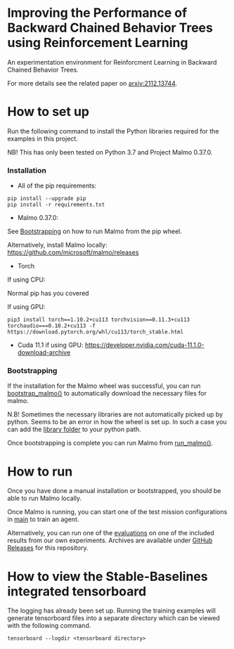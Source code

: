 # Improving the Performance of Backward Chained Behavior Trees using Reinforcement Learning

An experimentation environment for Reinforcment Learning in Backward Chained Behavior Trees.

For more details see the related paper on [arxiv:2112.13744](https://arxiv.org/abs/2112.13744).

# How to set up
Run the following command to install the Python libraries required for the examples in this project.

NB! This has only been tested on Python 3.7 and Project Malmo 0.37.0.

### Installation

- All of the pip requirements:
```
pip install --upgrade pip
pip install -r requirements.txt
```
- Malmo 0.37.0:

See [Bootstrapping](#bootstrapping) on how to run Malmo from the pip wheel.

Alternatively, install Malmo locally:
https://github.com/microsoft/malmo/releases

- Torch

If using CPU:

Normal pip has you covered

If using GPU:
```
pip3 install torch==1.10.2+cu113 torchvision==0.11.3+cu113 torchaudio===0.10.2+cu113 -f https://download.pytorch.org/whl/cu113/torch_stable.html
```

- Cuda 11.1 if using GPU:
https://developer.nvidia.com/cuda-11.1.0-download-archive

### Bootstrapping

If the installation for the Malmo wheel was successful, you can run [bootstrap_malmo()](https://github.com/martkartasev/BTBackchainingRL/blob/0ffacf839f9e8bd1c7217bc75bea5c3e0523d79c/malmo_bootstrap.py#L6) to automatically download the necessary files for malmo.

N.B! Sometimes the necessary libraries are not automatically picked up by python. Seems to be an error in how the wheel is set up. In such a case you can add the [library folder](https://github.com/martkartasev/BTBackchainingRL/tree/master/malmolibrary) to your python path.

Once bootstrapping is complete you can run Malmo from [run_malmo()](https://github.com/martkartasev/BTBackchainingRL/blob/0ffacf839f9e8bd1c7217bc75bea5c3e0523d79c/malmo_bootstrap.py#L11).

# How to run
Once you have done a manual installation or bootstrapped, you should be able to run Malmo locally.

Once Malmo is running, you can start one of the test mission configurations in [main](https://github.com/martkartasev/BTBackchainingRL/blob/master/main.py) to train an agent.

Alternatively, you can run one of the [evaluations](https://github.com/martkartasev/BTBackchainingRL/blob/master/evaluations.py) on one of the included results from our own experiments. Archives are available under [GitHub Releases](https://github.com/martkartasev/BTBackchainingRL/releases) for this repository.

# How to view the Stable-Baselines integrated tensorboard

The logging has already been set up. Running the training examples will generate tensorboard files into a separate directory which can be viewed with the following command.

```
tensorboard --logdir <tensorboard directory>
```

